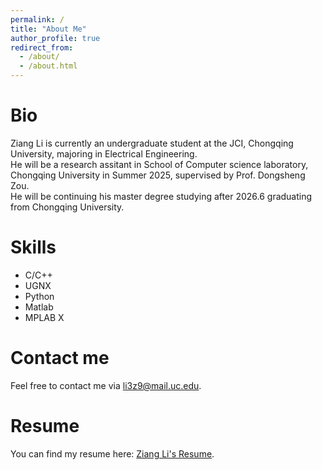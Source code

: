 ```yaml
---
permalink: /
title: "About Me"
author_profile: true
redirect_from: 
  - /about/
  - /about.html
---
```

Bio
======
Ziang Li is currently an undergraduate student at the JCI, Chongqing University, majoring in Electrical Engineering.<br>
He will be a research assitant in School of Computer science laboratory, Chongqing University in Summer 2025, supervised by Prof. Dongsheng Zou.<br>
He will be continuing his master degree studying after 2026.6 graduating from Chongqing University.

Skills
======
* C/C++
* UGNX
* Python
* Matlab
* MPLAB X

Contact me
======
Feel free to contact me via [li3z9@mail.uc.edu](mailto:li3z9@mail.uc.edu).

Resume
======
You can find my resume here: [Ziang Li's Resume](../assets/ZiangLi's_Resume).
